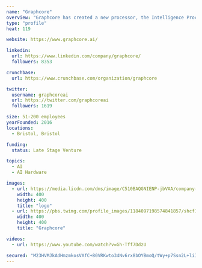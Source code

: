 ```yaml
---
name: "Graphcore"
overview: "Graphcore has created a new processor, the Intelligence Processing Unit (IPU), specifically designed for artificial intelligence. The IPU’s unique architecture means developers can run current machine learning models orders of magnitude faster. More importantly, it lets AI researchers undertake entirely new types of work, not possible using current technologies, to drive the next great breakthroughs in general machine intelligence."
type: "profile"
heat: 119

website: https://www.graphcore.ai/

linkedin:
  url: https://www.linkedin.com/company/graphcore/
  followers: 8353

crunchbase:
  url: https://www.crunchbase.com/organization/graphcore

twitter:
  username: graphcoreai
  url: https://twitter.com/graphcoreai
  followers: 1619

size: 51-200 employees
yearFounded: 2016
locations:
  - Bristol, Bristol

funding:
  status: Late Stage Venture

topics:
  - AI
  - AI Hardware

images:
  - url: https://media.licdn.com/dms/image/C510BAQGNIENP-jbVAA/company-logo_400_400/0?e=1582761600&v=beta&t=KsG0umxFdcvWPcIPr3sDkYnLYjyUHZQraioRRnGiQO8
    width: 400
    height: 400
    title: "logo"
  - url: https://pbs.twimg.com/profile_images/1184097198574841857/shcf1yyH_400x400.jpg
    width: 400
    height: 400
    title: "Graphcore"

videos:
  - url: https://www.youtube.com/watch?v=Gh-Tff7DdzU

secured: "M23HVMJkAdHmzmkosVXfC+80VRKwto34Nv6rx8bOYBmoQ/tWy+p7Ssn2L+liIxMTgejxLl336ter4nwCOAMkgtArVG5Pi8oAlPPx9DHKSoWaGtk+BfQbwAWfXrku0pCN+eZUHdkwMwczgTnJANI4Xj1fSsVwcmCTn18Plf//vWjDDutZqc2HQEWrV0z5qgNmSTZZJFbYvG8isX89pCSaKRvsn8bPb7JLbvNjWD/S7Ltxf7THKnOGEOZ+KK1IMWtP6MJsd0KaJQhpKJDX5KwKfFICJ28SF6ZQTe9EAXNlTpcWkBsuRByNN1Sg2I69JoNH;bwsm55CE6dyEFc2eQwF58g=="
---
```


